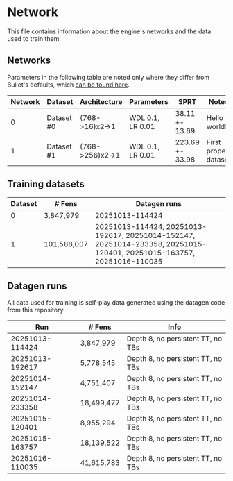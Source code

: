# Network

This file contains information about the engine's networks and the data used to train them.

## Networks

Parameters in the following table are noted only where they differ from Bullet's defaults, which [can be found here](https://github.com/jgilchrist/bullet/blob/e1d5ced0916dbbc0c1e603e67542cbe99d2e05b7/src/main.rs).

| Network | Dataset    | Architecture       | Parameters         | SPRT            | Notes                |
| ------- | ---------- | ------------------ | ------------------ | --------------- | -------------------- |
| 0       | Dataset #0 | (768->16)x2->1     | WDL 0.1, LR 0.01   | 38.11 +- 13.69  | Hello world!         |
| 1       | Dataset #1 | (768->256)x2->1    | WDL 0.1, LR 0.01   | 223.69 +- 33.98 | First proper dataset |

## Training datasets

| Dataset | # Fens      | Datagen runs                                                                                                          |
| ------- | ----------- | --------------------------------------------------------------------------------------------------------------------- |
|       0 |   3,847,979 | 20251013-114424                                                                                                       |
|       1 | 101,588,007 | 20251013-114424, 20251013-192617, 20251014-152147, 20251014-233358, 20251015-120401, 20251015-163757, 20251016-110035 |

## Datagen runs

All data used for training is self-play data generated using the datagen code from this repository.

| Run             | # Fens     | Info                              |
| --------------- | ---------- | --------------------------------- |
| 20251013-114424 |  3,847,979 | Depth 8, no persistent TT, no TBs |
| 20251013-192617 |  5,778,545 | Depth 8, no persistent TT, no TBs |
| 20251014-152147 |  4,751,407 | Depth 8, no persistent TT, no TBs |
| 20251014-233358 | 18,499,477 | Depth 8, no persistent TT, no TBs |
| 20251015-120401 |  8,955,294 | Depth 8, no persistent TT, no TBs |
| 20251015-163757 | 18,139,522 | Depth 8, no persistent TT, no TBs |
| 20251016-110035 | 41,615,783 | Depth 8, no persistent TT, no TBs |
